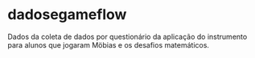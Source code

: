 # dadosegameflow
Dados da coleta de dados por questionário da aplicação do instrumento para alunos que jogaram Möbias e os desafios matemáticos.
